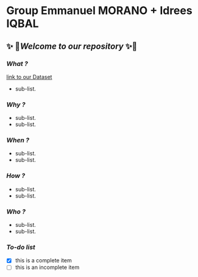
# **Group Emmanuel MORANO + Idrees IQBAL**
##  :sparkles: :rocket:*Welcome to our repository*  :sparkles::rocket:

### *What ?*
[link to our Dataset](https://www.kaggle.com/emmanuelmorano)
* sub-list.

### *Why ?*
* sub-list.
* sub-list.

### *When ?*
* sub-list.
* sub-list.

### *How ?*
* sub-list.
* sub-list.

### *Who ?*
* sub-list.
* sub-list.

### **_To-do list_**
- [x] this is a complete item
- [ ] this is an incomplete item
